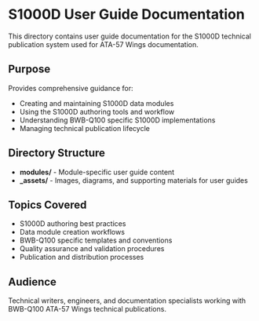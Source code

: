 # S1000D User Guide Documentation

This directory contains user guide documentation for the S1000D technical publication system used for ATA-57 Wings documentation.

## Purpose

Provides comprehensive guidance for:

- Creating and maintaining S1000D data modules
- Using the S1000D authoring tools and workflow
- Understanding BWB-Q100 specific S1000D implementations
- Managing technical publication lifecycle

## Directory Structure

- **modules/** - Module-specific user guide content
- **_assets/** - Images, diagrams, and supporting materials for user guides

## Topics Covered

- S1000D authoring best practices
- Data module creation workflows
- BWB-Q100 specific templates and conventions
- Quality assurance and validation procedures
- Publication and distribution processes

## Audience

Technical writers, engineers, and documentation specialists working with BWB-Q100 ATA-57 Wings technical publications.